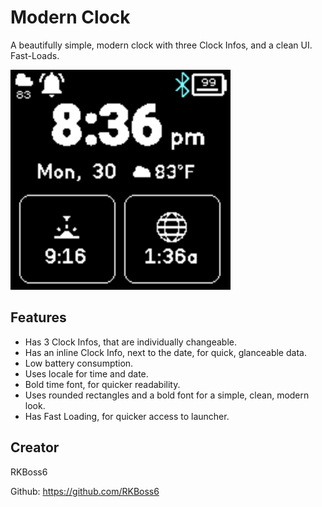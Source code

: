 # Modern Clock



A beautifully simple, modern clock with three Clock Infos, and a clean UI. Fast-Loads.

![](Scr1.png)



## Features

* Has 3 Clock Infos, that are individually changeable.
* Has an inline Clock Info, next to the date, for quick, glanceable data.
* Low battery consumption.
* Uses locale for time and date.
* Bold time font, for quicker readability.
* Uses rounded rectangles and a bold font for a simple, clean, modern look.
* Has Fast Loading, for quicker access to launcher.


## Creator

RKBoss6

Github: https://github.com/RKBoss6
